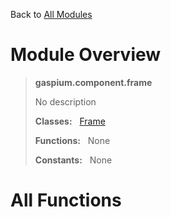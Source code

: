Back to [All Modules](https://github.com/pyrustic/gaspium/blob/master/docs/modules/README.md#readme)

# Module Overview

> **gaspium.component.frame**
> 
> No description
>
> **Classes:** &nbsp; [Frame](https://github.com/pyrustic/gaspium/blob/master/docs/modules/content/gaspium.component.frame/content/classes/Frame.md#class-frame)
>
> **Functions:** &nbsp; None
>
> **Constants:** &nbsp; None

# All Functions



